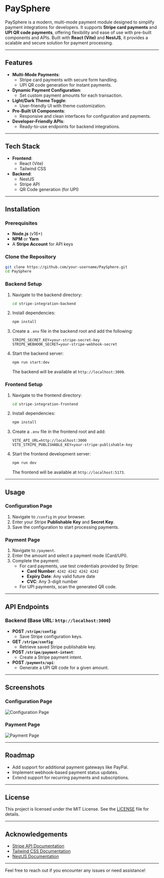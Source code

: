 
# PaySphere

PaySphere is a modern, multi-mode payment module designed to simplify payment integrations for developers. It supports **Stripe card payments** and **UPI QR code payments**, offering flexibility and ease of use with pre-built components and APIs. Built with **React (Vite)** and **NestJS**, it provides a scalable and secure solution for payment processing.

---

## Features

- **Multi-Mode Payments**:
  - Stripe card payments with secure form handling.
  - UPI QR code generation for instant payments.
- **Dynamic Payment Configuration**:
  - Set custom payment amounts for each transaction.
- **Light/Dark Theme Toggle**:
  - User-friendly UI with theme customization.
- **Pre-Built UI Components**:
  - Responsive and clean interfaces for configuration and payments.
- **Developer-Friendly APIs**:
  - Ready-to-use endpoints for backend integrations.

---

## Tech Stack

- **Frontend**:
  - React (Vite)
  - Tailwind CSS
- **Backend**:
  - NestJS
  - Stripe API
  - QR Code generation (for UPI)

---

## Installation

### Prerequisites
- **Node.js** (v16+)
- **NPM** or **Yarn**
- A **Stripe Account** for API keys

### Clone the Repository
```bash
git clone https://github.com/your-username/PaySphere.git
cd PaySphere
```

### Backend Setup
1. Navigate to the backend directory:
   ```bash
   cd stripe-integration-backend
   ```
2. Install dependencies:
   ```bash
   npm install
   ```
3. Create a `.env` file in the backend root and add the following:
   ```env
   STRIPE_SECRET_KEY=your-stripe-secret-key
   STRIPE_WEBHOOK_SECRET=your-stripe-webhook-secret
   ```
4. Start the backend server:
   ```bash
   npm run start:dev
   ```
   The backend will be available at `http://localhost:3000`.

### Frontend Setup
1. Navigate to the frontend directory:
   ```bash
   cd stripe-integration-frontend
   ```
2. Install dependencies:
   ```bash
   npm install
   ```
3. Create a `.env` file in the frontend root and add:
   ```env
   VITE_API_URL=http://localhost:3000
   VITE_STRIPE_PUBLISHABLE_KEY=your-stripe-publishable-key
   ```
4. Start the frontend development server:
   ```bash
   npm run dev
   ```
   The frontend will be available at `http://localhost:5173`.

---

## Usage

### Configuration Page
1. Navigate to `/config` in your browser.
2. Enter your Stripe **Publishable Key** and **Secret Key**.
3. Save the configuration to start processing payments.

### Payment Page
1. Navigate to `/payment`.
2. Enter the amount and select a payment mode (Card/UPI).
3. Complete the payment:
   - For card payments, use test credentials provided by Stripe:
     - **Card Number**: `4242 4242 4242 4242`
     - **Expiry Date**: Any valid future date
     - **CVC**: Any 3-digit number
   - For UPI payments, scan the generated QR code.

---

## API Endpoints

### Backend (Base URL: `http://localhost:3000`)
- **POST `/stripe/config`**:
  - Save Stripe configuration keys.
- **GET `/stripe/config`**:
  - Retrieve saved Stripe publishable key.
- **POST `/stripe/payment-intent`**:
  - Create a Stripe payment intent.
- **POST `/payments/upi`**:
  - Generate a UPI QR code for a given amount.

---

## Screenshots

### Configuration Page
![Configuration Page](https://via.placeholder.com/800x400?text=Configuration+Page)

### Payment Page
![Payment Page](https://via.placeholder.com/800x400?text=Payment+Page)

---

## Roadmap

- Add support for additional payment gateways like PayPal.
- Implement webhook-based payment status updates.
- Extend support for recurring payments and subscriptions.

---

## License

This project is licensed under the MIT License. See the [LICENSE](LICENSE) file for details.

---

## Acknowledgements

- [Stripe API Documentation](https://stripe.com/docs/api)
- [Tailwind CSS Documentation](https://tailwindcss.com/docs)
- [NestJS Documentation](https://docs.nestjs.com)

---

Feel free to reach out if you encounter any issues or need assistance!
